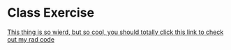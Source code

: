 # Class Exercise
[This thing is so wierd, but so cool, you should totally click this link to check out my rad code](file:///C:/Users/hudso/OneDrive/Documents/GitHub/Hodges_Hudson_Art2210/Class_Exercise/ClassExercise1.html)
